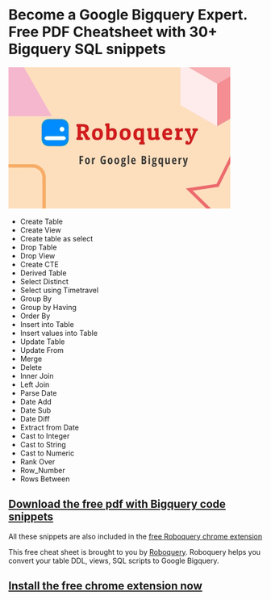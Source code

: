 # Become a Google Bigquery Expert. Free PDF Cheatsheet with 30+ Bigquery SQL snippets

![Roboquery Logo](/pages/Chrome-Promo.jpeg)

- Create Table
- Create View
- Create table as select
- Drop Table
- Drop View
- Create CTE
- Derived Table
- Select Distinct
- Select using Timetravel
- Group By
- Group by Having
- Order By
- Insert into Table
- Insert values into Table
- Update Table
- Update From
- Merge
- Delete
- Inner Join
- Left Join
- Parse Date
- Date Add
- Date Sub
- Date Diff
- Extract from Date
- Cast to Integer
- Cast to String
- Cast to Numeric
- Rank Over
- Row_Number
- Rows Between

## [Download the free pdf with Bigquery code snippets](https://github.com/CalvinPaul/Roboquery/blob/master/pages/Google_Bigquery_Expert_Cheatsheet.pdf?raw=true)

All these snippets are also included in the [free Roboquery chrome extension](https://chrome.google.com/webstore/search/roboquery)

This free cheat sheet is brought to you by [Roboquery](https://roboquery.com). Roboquery helps you convert your table DDL, views, SQL scripts to Google Bigquery. 

## [Install the free chrome extension now](https://chrome.google.com/webstore/search/roboquery)
